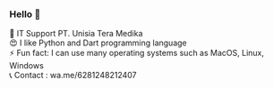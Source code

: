 ### Hello 👋


💼  IT Support PT. Unisia Tera Medika</br>
😍  I like Python and Dart programming language</br>
⚡   Fun fact: I can use many operating systems such as MacOS, Linux, Windows</br>
📞  Contact : wa.me/6281248212407
